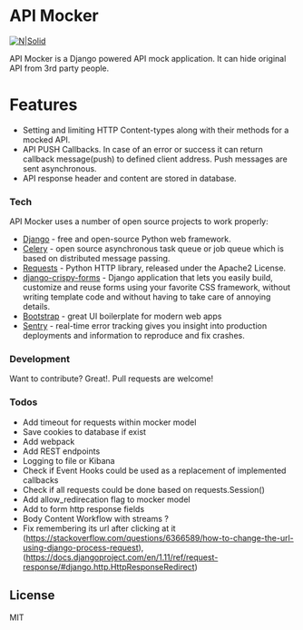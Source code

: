 # API Mocker

[![N|Solid](https://circleci.com/gh/paveu/api_mocker/tree/develop.svg?style=shield&circle-token=fefd1e0b319193750fb2dc1a545cca97ddba350c)](https://github.com/paveu/api_mocker)

API Mocker is a Django powered API mock application. It can hide original API from 3rd party people.

# Features

  - Setting and limiting HTTP Content-types along with their methods for a mocked API.
  - API PUSH Callbacks. In case of an error or success it can return callback message(push) to defined client address. Push messages are sent asynchronous.
  - API response header and content are stored in database.

### Tech

API Mocker uses a number of open source projects to work properly:

* [Django](https://www.djangoproject.com/) - free and open-source Python web framework.
* [Celery](http://www.celeryproject.org/) - open source asynchronous task queue or job queue which is based on distributed message passing.
* [Requests](http://docs.python-requests.org/en/master/) - Python HTTP library, released under the Apache2 License.
* [django-crispy-forms](https://django-crispy-forms.readthedocs.io/en/latest/) - Django application that lets you easily build, customize and reuse forms using your favorite CSS framework, without writing template code and without having to take care of annoying details.
* [Bootstrap](https://getbootstrap.com/) - great UI boilerplate for modern web apps
* [Sentry](https://sentry.io/) - real-time error tracking gives you insight into production deployments and information to reproduce and fix crashes.


### Development

Want to contribute? Great!. Pull requests are welcome!

### Todos

 - Add timeout for requests within mocker model
 - Save cookies to database if exist
 - Add webpack
 - Add REST endpoints
 - Logging to file or Kibana
 - Check if Event Hooks could be used as a replacement of implemented callbacks
 - Check if all requests could be done based on requests.Session()
 - Add allow_redirecation flag to mocker model
 - Add to form http response fields
 - Body Content Workflow with streams ?
 - Fix remembering its url after clicking at it (https://stackoverflow.com/questions/6366589/how-to-change-the-url-using-django-process-request), (https://docs.djangoproject.com/en/1.11/ref/request-response/#django.http.HttpResponseRedirect)


License
----

MIT
